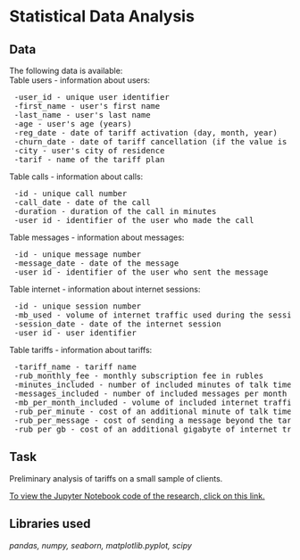 # Statistical Data Analysis
## Data
The following data is available:<br>
Table users - information about users:
<pre> -user_id - unique user identifier
 -first_name - user's first name
 -last_name - user's last name
 -age - user's age (years)
 -reg_date - date of tariff activation (day, month, year)
 -churn_date - date of tariff cancellation (if the value is missing, the tariff was still active at the time of data extraction)
 -city - user's city of residence
 -tarif - name of the tariff plan</pre>
Table calls - information about calls:
<pre> -id - unique call number
 -call_date - date of the call
 -duration - duration of the call in minutes
 -user_id - identifier of the user who made the call</pre>
Table messages - information about messages:
<pre> -id - unique message number
 -message_date - date of the message
 -user_id - identifier of the user who sent the message</pre>
Table internet - information about internet sessions:
<pre> -id - unique session number
 -mb_used - volume of internet traffic used during the session (in megabytes)
 -session_date - date of the internet session
 -user_id - user identifier</pre>
Table tariffs - information about tariffs:
<pre> -tariff_name - tariff name
 -rub_monthly_fee - monthly subscription fee in rubles
 -minutes_included - number of included minutes of talk time per month
 -messages_included - number of included messages per month
 -mb_per_month_included - volume of included internet traffic per month (in megabytes)
 -rub_per_minute - cost of an additional minute of talk time beyond the tariff package
 -rub_per_message - cost of sending a message beyond the tariff package
 -rub_per_gb - cost of an additional gigabyte of internet traffic beyond the tariff package</pre>

## Task
Preliminary analysis of tariffs on a small sample of clients.

<a href="https://github.com/DimaDoesCode/Yandex_Practicum-Statistical_Data_Analysis/blob/master/statistical_data_analysis/Project_Statistical_data_analysis.ipynb">To view the Jupyter Notebook code of the research, click on this link.</a>

## Libraries used
<i>pandas, numpy, seaborn, matplotlib.pyplot, scipy</i>
